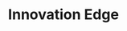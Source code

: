 ---
title: Innovation Edge
website: http://www.innovationedge.org.za
logo: innovationedge.png
year: 2016
amount: R50,000
details: <a href="">Some tool</a>
---